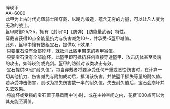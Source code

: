 <title>碎瑛甲</title>
<meta name="GENERATOR" content="WinCHM">
<meta http-equiv="Content-Type" content="text/html; charset=gb2312">
<br>碎瑛甲
<br>AA+6000
<br>此甲为上古时代光辉骑士所穿戴，以飓光锻造，蕴含无穷的力量，可以让凡人变为无敌的战士。
<br>盔甲防御25/25，拥有【封闭10】【防弹】【防能量武器】特性。
<br>穿戴者获得10点全能量抗力与伤害减免10/-，并承受-5盔甲减值。
<br>此外，盔甲中镶有数组宝石，提供以下效果：
<br>·只要宝石没有全部崩坏，就抵消此盔甲带来的盔甲减值。
<br>·只要宝石没有全部崩坏，此盔甲即可抵抗任何直接穿透盔甲、攻击肉体甚至灵魂的攻击，如碎瑛剑或光剑。盔甲的防御对该类攻击有效。
<br>·宝石提供30点“耐久值”。每当穿戴者将要承受任何严重或恶性伤害时，在计算一切其他抗力、伤害减免与附加成功后，抵消该伤害，并使盔甲损失等量的耐久值。若承受冲击伤害，则改为损失伤害数一半的耐久值。失去耐久值后，宝石会崩坏并失去效果。
<br>·将崩坏或受损的宝石置于暴风雨中1小时，或在主神空间之内，花费1000点可以为其充能至满值。
<br>
